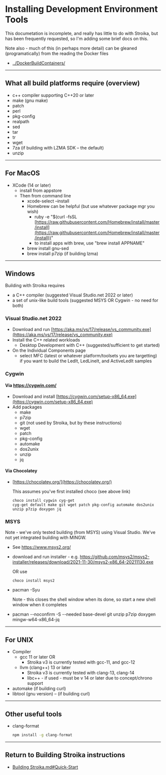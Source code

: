 # Installing Development Environment Tools

This documetation is incomplete, and really has little to do with Stroika, but has been frequently requested, so I'm adding some brief docs on this.

Note also - much of this (in perhaps more detail) can be gleaned (programatically) from the reading the Docker files
- [../DockerBuildContainers/](../DockerBuildContainers/)

---

## What all build platforms require (overview)

- c++ compiler supporting C++20 or later
- make (gnu make)
- patch
- perl
- pkg-config
- realpath
- sed
- tar
- tr
- wget
- 7za (if building with LZMA SDK – the default)
- unzip

---

## For MacOS

- XCode (14 or later)
  - install from appstore
  - Then from command line
    - xcode-select –install
    - Homebrew can be helpful (but use whatever package mgr you wish)
      - ruby -e &quot;\$(curl -fsSL [https://raw.githubusercontent.com/Homebrew/install/master/install](https://raw.githubusercontent.com/Homebrew/install/master/install))&quot;
      - to install apps with brew, use &quot;brew install APPNAME&quot;
    - brew install gnu-sed
    - brew install p7zip (if building lzma)

---

## Windows

Building with Stroika requires

- a C++ compiler (suggested Visual Studio.net 2022 or later)
- a set of unix-like build tools (suggested MSYS OR Cygwin - no need for both)

### Visual Studio.net 2022

- Download and run [https://aka.ms/vs/17/release/vs_community.exe](https://aka.ms/vs/17/release/vs_community.exe)
- Install the C++ related workloads
  - Desktop Development with C++ (suggested/sufficient to get started)
- On the Individual Components page
  - select MFC (latest or whatever platform/toolsets you are targetting) if you want to build the LedIt, LedLineIt, and ActiveLedIt samples

### Cygwin

#### Via https://cygwin.com/

- Download and install [https://cygwin.com/setup-x86_64.exe](https://cygwin.com/setup-x86_64.exe)
- Add packages
  - make
  - p7zip
  - git  (not used by Stroika, but by these instructions)
  - wget
  - patch
  - pkg-config
  - automake
  - dos2unix
  - unzip
  - jq

#### Via Chocolatey

- [https://chocolatey.org/](https://chocolatey.org/)
  

  This assumes you've first installed choco (see above link)

  ~~~
  choco install cygwin cyg-get
  cyg-get default make git wget patch pkg-config automake dos2unix unzip p7zip doxygen jq
  ~~~

### MSYS

Note - we've only tested building (from MSYS) using Visual Studio. We've not yet integrated building with MINGW.

- See <https://www.msys2.org/>
- download and run installer - e.g. <https://github.com/msys2/msys2-installer/releases/download/2021-11-30/msys2-x86_64-20211130.exe>
  
  OR
  use 
  ~~~
  choco install msys2
  ~~~

- pacman -Syu
  
  Note - this closes the shell window when its done, so start a new shell window when it completes
- pacman --noconfirm -S --needed base-devel git unzip p7zip doxygen mingw-w64-x86_64-jq

---

## For UNIX

- Compiler
  - gcc 11 or later OR
    - Stroika v3 is currently tested with gcc-11, and gcc-12
  - llvm (clang++) 13 or later
    - Stroika v3 is currently tested with clang-13, clang-14
    - libc++ - if used - must be v 14 or later due to concept/chrono support
- automake (if building curl)
- libtool (gnu version) – (if building curl)

---

## Other useful tools

- clang-format
  ~~~sh
  npm install -g clang-format
  ~~~

---

## Return to Building Stroika instructions

- [Building Stroika.md#Quick-Start](Building%20Stroika.md#Quick-Start)
